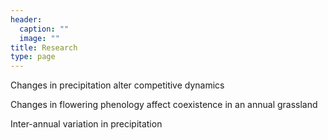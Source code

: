 ```yaml
---
header:
  caption: ""
  image: ""
title: Research
type: page
---
```


Changes in precipitation alter competitive dynamics

Changes in flowering phenology affect coexistence in an annual grassland

Inter-annual variation in precipitation 
